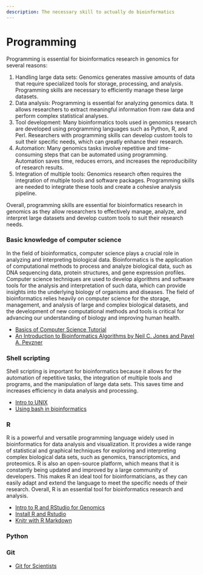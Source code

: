 ```yaml
---
description: The necessary skill to actually do bioinformatics
---
```


# Programming

Programming is essential for bioinformatics research in genomics for several reasons:

1. Handling large data sets: Genomics generates massive amounts of data that require specialized tools for storage, processing, and analysis. Programming skills are necessary to efficiently manage these large datasets.
2. Data analysis: Programming is essential for analyzing genomics data. It allows researchers to extract meaningful information from raw data and perform complex statistical analyses.
3. Tool development: Many bioinformatics tools used in genomics research are developed using programming languages such as Python, R, and Perl. Researchers with programming skills can develop custom tools to suit their specific needs, which can greatly enhance their research.
4. Automation: Many genomics tasks involve repetitive and time-consuming steps that can be automated using programming. Automation saves time, reduces errors, and increases the reproducibility of research results.
5. Integration of multiple tools: Genomics research often requires the integration of multiple tools and software packages. Programming skills are needed to integrate these tools and create a cohesive analysis pipeline.

Overall, programming skills are essential for bioinformatics research in genomics as they allow researchers to effectively manage, analyze, and interpret large datasets and develop custom tools to suit their research needs.

### Basic knowledge of computer science

In the field of bioinformatics, computer science plays a crucial role in analyzing and interpreting biological data. Bioinformatics is the application of computational methods to process and analyze biological data, such as DNA sequencing data, protein structures, and gene expression profiles. Computer science techniques are used to develop algorithms and software tools for the analysis and interpretation of such data, which can provide insights into the underlying biology of organisms and diseases. The field of bioinformatics relies heavily on computer science for the storage, management, and analysis of large and complex biological datasets, and the development of new computational methods and tools is critical for advancing our understanding of biology and improving human health.

* [Basics of Computer Science Tutorial](https://www.tutorialspoint.com/basics\_of\_computer\_science/index.htm)
* [An Introduction to Bioinformatics Algorithms by Neil C. Jones and Pavel A. Pevzner](https://doc.lagout.org/science/0\_Computer%20Science/2\_Algorithms/An%20Introduction%20to%20Bioinformatics%20Algorithms%20\[Jones%20%26%20Pevzner%202004-08-06].pdf)

### Shell scripting

Shell scripting is important for bioinformatics because it allows for the automation of repetitive tasks, the integration of multiple tools and programs, and the manipulation of large data sets. This saves time and increases efficiency in data analysis and processing.

* [Intro to UNIX](https://app.gitbook.com/s/fTAba0Vlxp0fVGHj9SU2/weekly-syncs/company-weeklies)
* [Using bash in bioinformatics](https://people.duke.edu/\~ccc14/duke-hts-2018/cliburn/Bash\_in\_Jupyter.html)

### R

R is a powerful and versatile programming language widely used in bioinformatics for data analysis and visualization. It provides a wide range of statistical and graphical techniques for exploring and interpreting complex biological data sets, such as genomics, transcriptomics, and proteomics. R is also an open-source platform, which means that it is constantly being updated and improved by a large community of developers. This makes R an ideal tool for bioinformaticians, as they can easily adapt and extend the language to meet the specific needs of their research. Overall, R is an essential tool for bioinformatics research and analysis.

* [Intro to R and RStudio for Genomics](https://datacarpentry.org/genomics-r-intro/)
* [Install R and Rstudio](https://posit.co/download/rstudio-desktop/)
* [Knitr with R Markdown](https://kbroman.org/knitr\_knutshell/pages/Rmarkdown.html)

### Python



### Git

* [Git for Scientists](https://app.gitbook.com/s/fTAba0Vlxp0fVGHj9SU2/weekly-syncs/company-weeklies/1st-september-2021)
